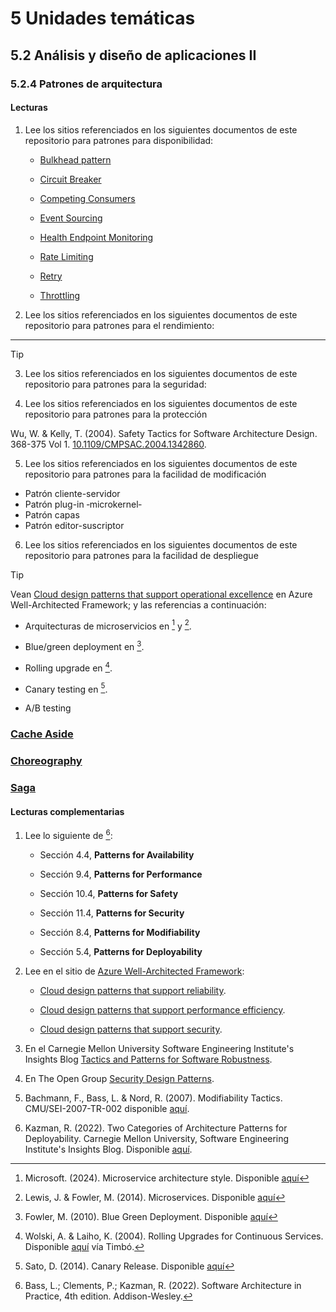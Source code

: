 # 5 Unidades temáticas

## 5.2 Análisis y diseño de aplicaciones II

### 5.2.4 Patrones de arquitectura

#### Lecturas

1. Lee los sitios referenciados en los siguientes documentos de este repositorio
   para patrones para disponibilidad:

    * [Bulkhead pattern](/2_Tecnicas_y_herramientas/2_09_.Patrones_de_arquitectura/2_09_Bulkhead.md)

    * [Circuit Breaker](/2_Tecnicas_y_herramientas/2_09_.Patrones_de_arquitectura/2_09_Circuit_breaker.md)

    * [Competing Consumers](/2_Tecnicas_y_herramientas/2_09_.Patrones_de_arquitectura/2_09_Competing_Consumers.md)

    * [Event Sourcing](/2_Tecnicas_y_herramientas/2_09_.Patrones_de_arquitectura/2_09_Event_Sourcing.md)

    * [Health Endpoint Monitoring](/2_Tecnicas_y_herramientas/2_09_.Patrones_de_arquitectura/2_09_Health_Endpoint_Monitoring.md)

    * [Rate Limiting](/2_Tecnicas_y_herramientas/2_09_.Patrones_de_arquitectura/2_09_Rate_Limiting.md)

    * [Retry](/2_Tecnicas_y_herramientas/2_09_.Patrones_de_arquitectura/2_09_Retry.md)

    * [Throttling](/2_Tecnicas_y_herramientas/2_09_.Patrones_de_arquitectura/2_09_Throttling.md)


2. Lee los sitios referenciados en los siguientes documentos de este repositorio
   para patrones para el rendimiento:




-------


> [!TIP]



3. Lee los sitios referenciados en los siguientes documentos de este repositorio
   para patrones para la seguridad:



4. Lee los sitios referenciados en los siguientes documentos de este repositorio
   para patrones para la protección

Wu, W. & Kelly, T. (2004). Safety Tactics for Software Architecture Design.
368-375 Vol 1.
[10.1109/CMPSAC.2004.1342860](https://www.researchgate.net/publication/4095499_Safety_Tactics_for_Software_Architecture_Design).

5. Lee los sitios referenciados en los siguientes documentos de este repositorio
   para patrones para la facilidad de modificación

<!-- TODO: Proveer vínculos a estos patrones de facilidad de modificación -->

* Patrón cliente-servidor
* Patrón plug-in ‑microkernel‑
* Patrón capas
* Patrón editor-suscriptor





6. Lee los sitios referenciados en los siguientes documentos de este repositorio
   para patrones para la facilidad de despliegue

> [!TIP]
> Vean [Cloud design patterns that support operational
> excellence](https://learn.microsoft.com/en-us/azure/well-architected/operational-excellence/design-patterns)
> en Azure Well-Architected Framework; y las referencias a continuación:

* Arquitecturas de microservicios en [^4] y [^5].

[^4]: Microsoft. (2024). Microservice architecture style. Disponible
  [aquí](https://learn.microsoft.com/en-us/azure/architecture/guide/architecture-styles/microservices)

[^5]: Lewis, J. & Fowler, M. (2014). Microservices. Disponible
  [aquí](https://martinfowler.com/bliki/BlueGreenDeployment.html)

* Blue/green deployment en [^6].

[^6]: Fowler, M. (2010). Blue Green Deployment. Disponible
  [aquí](https://martinfowler.com/bliki/BlueGreenDeployment.html)

* Rolling upgrade en [^7].

[^7]: Wolski, A. & Laiho, K. (2004). Rolling Upgrades for Continuous Services.
  Disponible
  [aquí](https://link-springer-com.proxy.timbo.org.uy/chapter/10.1007/978-3-540-30225-4_13)
  vía Timbó.

* Canary testing en [^8].

[^8]: Sato, D. (2014). Canary Release. Disponible
  [aquí](https://martinfowler.com/bliki/CanaryRelease.html?ref=wellarchitected)

* A/B testing






### [Cache Aside](/2_Tecnicas_y_herramientas/2_09_.Patrones_de_arquitectura/2_09_Cache_Aside.md)

### [Choreography](/2_Tecnicas_y_herramientas/2_09_.Patrones_de_arquitectura/2_09_Choreography.md)



### [Saga](/2_Tecnicas_y_herramientas/2_09_.Patrones_de_arquitectura/2_09_Saga.md)

#### Lecturas complementarias

1. Lee lo siguiente de [^1]:

    * Sección 4.4, **Patterns for Availability**

    * Sección 9.4, **Patterns for Performance**

    * Sección 10.4, **Patterns for Safety**

    * Sección 11.4, **Patterns for Security**

    * Sección 8.4, **Patterns for Modifiability**

    * Sección 5.4, **Patterns for Deployability**

2. Lee en el sitio de [Azure Well-Architected
   Framework](https://learn.microsoft.com/en-us/azure/well-architected/):

    * [Cloud design patterns that support
      reliability](https://learn.microsoft.com/en-us/azure/well-architected/reliability/design-patterns).

    * [Cloud design patterns that support performance
      efficiency](https://learn.microsoft.com/en-us/azure/well-architected/performance-efficiency/design-patterns).

    * [Cloud design patterns that support
      security](https://learn.microsoft.com/en-us/azure/well-architected/security/design-patterns).

3. En el Carnegie Mellon University Software Engineering Institute's Insights
  Blog [Tactics and Patterns for Software
  Robustness](https://insights.sei.cmu.edu/blog/tactics-and-patterns-for-software-robustness/).

4. En The Open Group [Security Design
  Patterns](https://pubs.opengroup.org/onlinepubs/9299969899/toc.pdf).

5. Bachmann, F., Bass, L. & Nord, R. (2007). Modifiability Tactics.
  CMU/SEI-2007-TR-002 disponible
  [aquí](https://insights.sei.cmu.edu/documents/778/2007_005_001_14858.pdf).

6. Kazman, R. (2022). Two Categories of Architecture Patterns for Deployability.
  Carnegie Mellon University, Software Engineering Institute's Insights Blog.
  Disponible
  [aquí](https://insights.sei.cmu.edu/blog/two-categories-of-architecture-patterns-for-deployability/).

[^1]: Bass, L.; Clements, P.; Kazman, R. (2022). Software Architecture in
    Practice, 4th edition. Addison-Wesley.